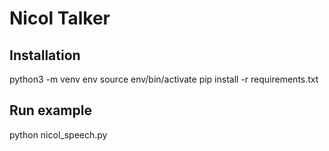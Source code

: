 # Nicol Talker



## Installation

python3 -m venv env
source env/bin/activate
pip install -r requirements.txt


## Run example

python nicol_speech.py

